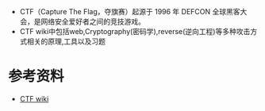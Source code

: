 
- CTF（Capture The Flag，夺旗赛）起源于 1996 年 DEFCON 全球黑客大会，是网络安全爱好者之间的竞技游戏。
- CTF wiki中包括web,Cryptography(密码学),reverse(逆向工程)等多种攻击方式相关的原理,工具以及习题

# 参考资料

- [CTF wiki](https://ctf-wiki.org/)
